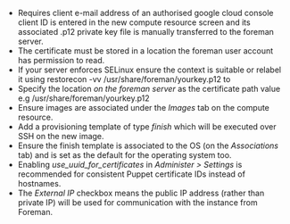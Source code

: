 * Requires client e-mail address of an authorised google cloud console client ID is entered in the new compute resource screen and its associated .p12 private key file is manually transferred to the foreman server. 
* The certificate must be stored in a location the foreman user account has permission to read.
* If your server enforces SELinux ensure the context is suitable or relabel it using restorecon -vv /usr/share/foreman/yourkey.p12 to  
* Specify the location *on the foreman server* as the certificate path value e.g /usr/share/foreman/yourkey.p12
* Ensure images are associated under the *Images* tab on the compute resource.
* Add a provisioning template of type *finish* which will be executed over SSH on the new image.
* Ensure the finish template is associated to the OS (on the *Associations* tab) and is set as the default for the operating system too.
* Enabling *use_uuid_for_certificates* in *Administer > Settings* is recommended for consistent Puppet certificate IDs instead of hostnames.
* The *External IP* checkbox means the public IP address (rather than private IP) will be used for communication with the instance from Foreman.

